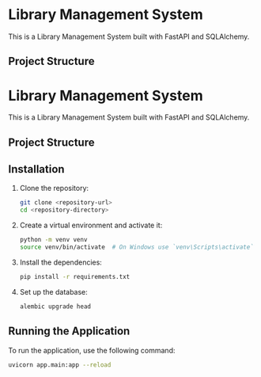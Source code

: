 # Library Management System

This is a Library Management System built with FastAPI and SQLAlchemy.

## Project Structure
# Library Management System

This is a Library Management System built with FastAPI and SQLAlchemy.

## Project Structure


## Installation

1. Clone the repository:
    ```sh
    git clone <repository-url>
    cd <repository-directory>
    ```

2. Create a virtual environment and activate it:
    ```sh
    python -m venv venv
    source venv/bin/activate  # On Windows use `venv\Scripts\activate`
    ```

3. Install the dependencies:
    ```sh
    pip install -r requirements.txt
    ```

4. Set up the database:
    ```sh
    alembic upgrade head
    ```

## Running the Application

To run the application, use the following command:
```sh
uvicorn app.main:app --reload